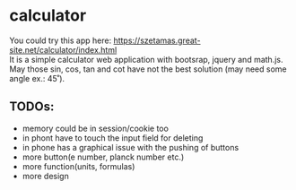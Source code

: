 <h1>calculator</h1>
You could try this app here: <a href="https://szetamas.great-site.net/calculator/index.html">https://szetamas.great-site.net/calculator/index.html</a>
<br>
It is a simple calculator web application with bootsrap, jquery and math.js.
May those sin, cos, tan and cot have not the best solution (may need some angle ex.: 45˚).
<h2>TODOs:</h2>
 <ul>
  <li>memory could be in session/cookie too</li>
  <li>in phont have to touch the input field for deleting</li>
  <li>in phone has a graphical issue with the pushing of buttons</li>
  <li>more button(e number, planck number etc.)</li>
  <li>more function(units, formulas)</li>
  <li>more design</li>
</ul>
